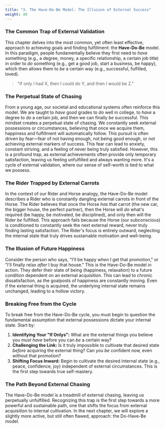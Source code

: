 ```yaml
---
title: "3. The Have-Do-Be Model: The Illusion of External Success"
weight: 40
---
```


### The Common Trap of External Validation

This chapter delves into the most common, yet often least effective, approach to achieving goals and finding fulfillment: the **Have-Do-Be** model. In this paradigm, people fundamentally believe they first need to *have* something (e.g., a degree, money, a specific relationship, a certain job title) in order to *do* something (e.g., get a good job, start a business, be happy), which then allows them to *be* a certain way (e.g., successful, fulfilled, loved).

> "If only I had X, then I could do Y, and then I would be Z."

### The Perpetual State of Chasing

From a young age, our societal and educational systems often reinforce this model. We are taught to *have* good grades to *do* well in college, to *have* a degree to *do* a certain job, and then we can finally *be* successful. This mindset creates a perpetual state of chasing. We constantly seek external possessions or circumstances, believing that once we acquire them, happiness and fulfillment will automatically follow. This pursuit is often driven by fear—fear of not having enough, not being good enough, or not achieving external markers of success. This fear can lead to anxiety, constant striving, and a feeling of never being truly satisfied. However, this is a profound trap, as external achievements often provide only temporary satisfaction, leaving us feeling unfulfilled and always wanting more. It's a cycle of external validation, where our sense of self-worth is tied to what we possess.

### The Rider Trapped by External Carrots

In the context of our Rider and Horse analogy, the Have-Do-Be model describes a Rider who is constantly dangling external carrots in front of the Horse. The Rider believes that once the Horse *has* that carrot (the new car, the bigger house, the perfect partner), then the Horse will *do* what's required (be happy, be motivated, be disciplined), and only then will the Rider *be* fulfilled. This approach fails because the Horse (our subconscious) is conditioned to constantly seek the next external reward, never truly finding lasting satisfaction. The Rider's focus is entirely outward, neglecting the internal state that truly drives sustainable motivation and well-being.

### The Illusion of Future Happiness

Consider the person who says, "I'll be happy *when* I get that promotion," or "I'll finally relax *after* I buy that house." This is the Have-Do-Be model in action. They defer their state of being (happiness, relaxation) to a future condition dependent on an external acquisition. This can lead to chronic dissatisfaction, as the goalposts of happiness are constantly moving. Even if the external thing is acquired, the underlying internal state remains unchanged, leading to a hollow victory.

### Breaking Free from the Cycle

To break free from the Have-Do-Be cycle, you must begin to question the fundamental assumption that external possessions dictate your internal state. Start by:

1.  **Identifying Your "If Onlys":** What are the external things you believe you *must have* before you can *be* a certain way?
2.  **Challenging the Link:** Is it truly impossible to cultivate that desired state *before* acquiring the external thing? Can you *be* confident now, even without that promotion?
3.  **Shifting Focus Inward:** Begin to cultivate the desired internal state (e.g., peace, confidence, joy) independent of external circumstances. This is the first step towards true self-mastery.

### The Path Beyond External Chasing

The Have-Do-Be model is a treadmill of external chasing, leaving us perpetually unfulfilled. Recognizing this trap is the first step towards a more powerful and sustainable path, one that shifts the focus from external acquisition to internal cultivation. In the next chapter, we will explore a slightly more active, but still often flawed, approach: the Do-Have-Be model.


